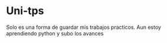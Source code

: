 # Uni-tps
Solo es una forma de guardar mis trabajos practicos. Aun estoy aprendiendo python y subo los avances
